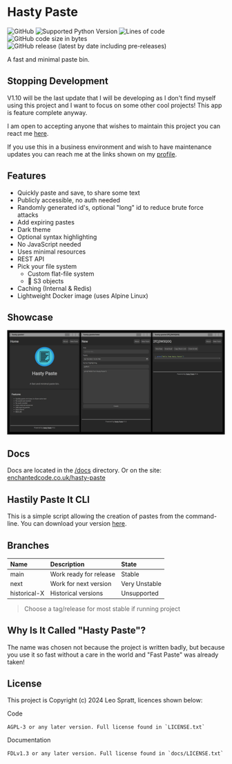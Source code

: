 # Hasty Paste
![GitHub](https://img.shields.io/github/license/enchant97/hasty-paste?style=flat-square)
![Supported Python Version](https://img.shields.io/badge/python%20version-3.10-blue?style=flat-square)
![Lines of code](https://img.shields.io/tokei/lines/github/enchant97/hasty-paste?style=flat-square)
![GitHub code size in bytes](https://img.shields.io/github/languages/code-size/enchant97/hasty-paste?style=flat-square)
![GitHub release (latest by date including pre-releases)](https://img.shields.io/github/v/release/enchant97/hasty-paste?include_prereleases&label=latest%20release&style=flat-square)

A fast and minimal paste bin.

## Stopping Development
V1.10 will be the last update that I will be developing as I don't find myself using this project and I want to focus on some other cool projects! This app is feature complete anyway.

I am open to accepting anyone that wishes to maintain this project you can react me [here](https://github.com/enchant97#-how-to-reach-me).

If you use this in a business environment and wish to have maintenance updates you can reach me at the links shown on my [profile](https://github.com/enchant97#-how-to-reach-me).

## Features
- Quickly paste and save, to share some text
- Publicly accessible, no auth needed
- Randomly generated id's, optional "long" id to reduce brute force attacks
- Add expiring pastes
- Dark theme
- Optional syntax highlighting
- No JavaScript needed
- Uses minimal resources
- REST API
- Pick your file system
  - Custom flat-file system
  - :construction: S3 objects
- Caching (Internal & Redis)
- Lightweight Docker image (uses Alpine Linux)

## Showcase
[![Showcase Image](docs/assets/showcase.png)](docs/assets/showcase.png)

## Docs
Docs are located in the [/docs](docs/index.md) directory. Or on the site: [enchantedcode.co.uk/hasty-paste](https://enchantedcode.co.uk/hasty-paste)

## Hastily Paste It CLI
This is a simple script allowing the creation of pastes from the command-line. You can download your version [here](hastily-paste-it/README.md).

## Branches
| Name         | Description            | State         |
| :----------- | :--------------------- | :------------ |
| main         | Work ready for release | Stable        |
| next         | Work for next version  | Very Unstable |
| historical-X | Historical versions    | Unsupported   |

> Choose a tag/release for most stable if running project

## Why Is It Called "Hasty Paste"?
The name was chosen not because the project is written badly, but because you use it so fast without a care in the world and "Fast Paste" was already taken!

## License
This project is Copyright (c) 2024 Leo Spratt, licences shown below:

Code

    AGPL-3 or any later version. Full license found in `LICENSE.txt`

Documentation

    FDLv1.3 or any later version. Full license found in `docs/LICENSE.txt`
